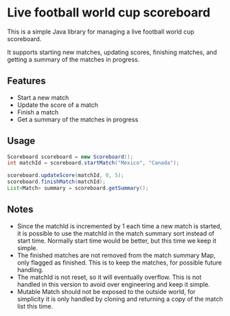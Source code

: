# Live football world cup scoreboard

This is a simple Java library for managing a live football world cup scoreboard.

It supports starting new matches, updating scores, finishing matches, and getting a summary of the matches in progress.

## Features

- Start a new match
- Update the score of a match
- Finish a match
- Get a summary of the matches in progress

## Usage

```java
Scoreboard scoreboard = new Scoreboard();
int matchId = scoreboard.startMatch("Mexico", "Canada");

scoreboard.updateScore(matchId, 0, 5);
scoreboard.finishMatch(matchId);
List<Match> summary = scoreboard.getSummary();
```

## Notes
- Since the matchId is incremented by 1 each time a new match is started, it is possible to use the matchId in the match summary sort instead of start time. Normally start time would be better, but this time we keep it simple.
- The finished matches are not removed from the match summary Map, only flagged as finished. This is to keep the matches, for possible future handling.
- The matchId is not reset, so it will eventually overflow. This is not handled in this version to avoid over engineering and keep it simple.
- Mutable Match should not be exposed to the outside world, for simplicity it is only handled by cloning and returning a copy of the match list this time.